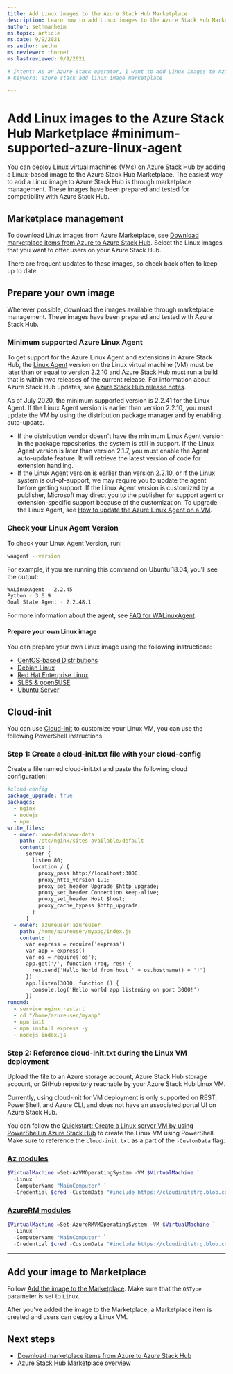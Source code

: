 ```yaml
---
title: Add Linux images to the Azure Stack Hub Marketplace 
description: Learn how to add Linux images to the Azure Stack Hub Marketplace.
author: sethmanheim
ms.topic: article
ms.date: 9/9/2021
ms.author: sethm
ms.reviewer: thoroet
ms.lastreviewed: 9/9/2021

# Intent: As an Azure Stack operator, I want to add Linux images to Azure Stack so my users can deploy Linux VMs.
# Keyword: azure stack add linux image marketplace

---
```


# Add Linux images to the Azure Stack Hub Marketplace #minimum-supported-azure-linux-agent

You can deploy Linux virtual machines (VMs) on Azure Stack Hub by adding a Linux-based image to the Azure Stack Hub Marketplace. The easiest way to add a Linux image to Azure Stack Hub is through marketplace management. These images have been prepared and tested for compatibility with Azure Stack Hub.

## Marketplace management

To download Linux images from Azure Marketplace, see [Download marketplace items from Azure to Azure Stack Hub](azure-stack-download-azure-marketplace-item.md). Select the Linux images that you want to offer users on your Azure Stack Hub.

There are frequent updates to these images, so check back often to keep up to date.

## Prepare your own image

Wherever possible, download the images available through marketplace management. These images have been prepared and tested with Azure Stack Hub.

### Minimum supported Azure Linux Agent

To get support for the Azure Linux Agent and extensions in Azure Stack Hub, the [Linux Agent](https://github.com/Azure/WALinuxAgent) version on the Linux virtual machine (VM) must be later than or equal to version 2.2.10 and Azure Stack Hub must run a build that is within two releases of the current release. For information about Azure Stack Hub updates, see [Azure Stack Hub release notes](./release-notes.md).

As of July 2020, the minimum supported version is 2.2.41 for the Linux Agent. If the Linux Agent version is earlier than version 2.2.10, you must update the VM by using the distribution package manager and by enabling auto-update.
 - If the distribution vendor doesn't have the minimum Linux Agent version in the package repositories, the system is still in support. If the Linux Agent version is later than version 2.1.7, you must enable the Agent auto-update feature. It will retrieve the latest version of code for extension handling.
 - If the Linux Agent version is earlier than version 2.2.10, or if the Linux system is out-of-support, we may require you to update the agent before getting support.
If the Linux Agent version is customized by a publisher, Microsoft may direct you to the publisher for support agent or extension-specific support because of the customization. To upgrade the Linux Agent, see [How to update the Azure Linux Agent on a VM](/azure/virtual-machines/extensions/update-linux-agent).

###  Check your Linux Agent Version

To check your Linux Agent Version, run:

```bash
waagent --version
```

For example, if you are running this command on Ubuntu 18.04, you'll see the output:

```bash  
WALinuxAgent - 2.2.45
Python - 3.6.9
Goal State Agent - 2.2.48.1
```

For more information about the agent, see [FAQ for WALinuxAgent](https://github.com/Azure/WALinuxAgent/wiki/FAQ).
#### Prepare your own Linux image

You can prepare your own Linux image using the following instructions:

* [CentOS-based Distributions](/azure/virtual-machines/linux/create-upload-centos?toc=%2fazure%2fvirtual-machines%2flinux%2ftoc.json)
* [Debian Linux](/azure/virtual-machines/linux/debian-create-upload-vhd?toc=%2fazure%2fvirtual-machines%2flinux%2ftoc.json)
* [Red Hat Enterprise Linux](azure-stack-redhat-create-upload-vhd.md)
* [SLES & openSUSE](/azure/virtual-machines/linux/suse-create-upload-vhd?toc=%2fazure%2fvirtual-machines%2flinux%2ftoc.json)
* [Ubuntu Server](/azure/virtual-machines/linux/create-upload-ubuntu?toc=%2fazure%2fvirtual-machines%2flinux%2ftoc.json)

## Cloud-init

You can use [Cloud-init](https://cloud-init.io/)  to customize your Linux VM, you can use the following PowerShell instructions.

### Step 1: Create a cloud-init.txt file with your cloud-config

Create a file named cloud-init.txt and paste the following cloud configuration:

```yaml
#cloud-config
package_upgrade: true
packages:
  - nginx
  - nodejs
  - npm
write_files:
  - owner: www-data:www-data
    path: /etc/nginx/sites-available/default
    content: |
      server {
        listen 80;
        location / {
          proxy_pass http://localhost:3000;
          proxy_http_version 1.1;
          proxy_set_header Upgrade $http_upgrade;
          proxy_set_header Connection keep-alive;
          proxy_set_header Host $host;
          proxy_cache_bypass $http_upgrade;
        }
      }
  - owner: azureuser:azureuser
    path: /home/azureuser/myapp/index.js
    content: |
      var express = require('express')
      var app = express()
      var os = require('os');
      app.get('/', function (req, res) {
        res.send('Hello World from host ' + os.hostname() + '!')
      })
      app.listen(3000, function () {
        console.log('Hello world app listening on port 3000!')
      })
runcmd:
  - service nginx restart
  - cd "/home/azureuser/myapp"
  - npm init
  - npm install express -y
  - nodejs index.js
  ```
  
### Step 2: Reference cloud-init.txt during the Linux VM deployment

Upload the file to an Azure storage account, Azure Stack Hub storage account, or GitHub repository reachable by your Azure Stack Hub Linux VM.

Currently, using cloud-init for VM deployment is only supported on REST, PowerShell, and Azure CLI, and does not have an associated portal UI on Azure Stack Hub.

You can follow the [Quickstart: Create a Linux server VM by using PowerShell in Azure Stack Hub](../user/azure-stack-quick-create-vm-linux-powershell.md) to create the Linux VM using PowerShell. Make sure to reference the `cloud-init.txt` as a part of the `-CustomData` flag:

### [Az modules](#tab/az)

```powershell
$VirtualMachine =Set-AzVMOperatingSystem -VM $VirtualMachine `
  -Linux `
  -ComputerName "MainComputer" `
  -Credential $cred -CustomData "#include https://cloudinitstrg.blob.core.windows.net/strg/cloud-init.txt"
```

### [AzureRM modules](#tab/azurerm)

```powershell
$VirtualMachine =Set-AzureRMVMOperatingSystem -VM $VirtualMachine `
  -Linux `
  -ComputerName "MainComputer" `
  -Credential $cred -CustomData "#include https://cloudinitstrg.blob.core.windows.net/strg/cloud-init.txt"
```

---

## Add your image to Marketplace

Follow [Add the image to the Marketplace](azure-stack-add-vm-image.md). Make sure that the `OSType` parameter is set to `Linux`.

After you've added the image to the Marketplace, a Marketplace item is created and users can deploy a Linux VM.

## Next steps

* [Download marketplace items from Azure to Azure Stack Hub](azure-stack-download-azure-marketplace-item.md)
* [Azure Stack Hub Marketplace overview](azure-stack-marketplace.md)
